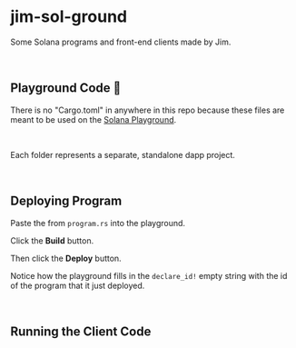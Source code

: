 # jim-sol-ground

Some Solana programs and front-end clients made by Jim.

<br/>

## Playground Code 🛝

There is no "Cargo.toml" in anywhere in this repo because these files are meant to be used on the [Solana Playground](https://beta.solpg.io).

<br/>

Each folder represents a separate, standalone dapp project.

<br/>

## Deploying Program

Paste the from `program.rs` into the playground. 

Click the **Build** button.

Then click the **Deploy** button.

Notice how the playground fills in the `declare_id!` empty string with the id of the program that it just deployed.

<br/>

## Running the Client Code
